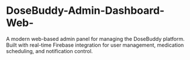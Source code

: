 # DoseBuddy-Admin-Dashboard-Web-
A modern web-based admin panel for managing the DoseBuddy platform. Built with real-time Firebase integration for user management, medication scheduling, and notification control.
